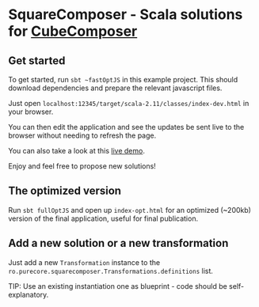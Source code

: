 # SquareComposer - Scala solutions for [CubeComposer](http://david-peter.de/cube-composer) 

## Get started

To get started, run `sbt ~fastOptJS` in this example project.
This should download dependencies and prepare the relevant javascript files.

Just open `localhost:12345/target/scala-2.11/classes/index-dev.html` in your browser.

You can then edit the application and see the updates be sent live to the browser
without needing to refresh the page.

You can also take a look at this [live demo](http://purecore.ro/square-composer).

Enjoy and feel free to propose new solutions!

## The optimized version

Run `sbt fullOptJS` and open up `index-opt.html` for an optimized (~200kb) version
of the final application, useful for final publication.

## Add a new solution or a new transformation

Just add a new `Transformation` instance to the `ro.purecore.squarecomposer.Transformations.definitions` list.

TIP: Use an existing instantiation one as blueprint - code should be self-explanatory.
